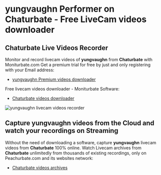 # yungvaughn Performer on Chaturbate - Free LiveCam videos downloader

## Chaturbate Live Videos Recorder

Monitor and record livecam videos of **yungvaughn** from **Chaturbate** with Moniturbate.com
Get a premium trial for free by just and only registering with your Email address:
* [yungvaughn Premium videos downloader](https://moniturbate.com/request-demo-licence-key.html)

Free livecam videos downloader - Moniturbate Software:
* [Chaturbate videos downloader](https://moniturbate.com/moniturbate-download-software.html)

![yungvaughn livecam videos recorder](https://peachurnet.com/templates/moniturbate-software.png)


## Capture yungvaughn videos from the Cloud and watch your recordings on Streaming

Without the need of downloading a software, capture **yungvaughn** livecam videos from **Chaturbate** 100% online.
Watch Livecam archives from **Chaturbate** unlimitedly from thousands of existing recordings, only on Peachurbate.com and its websites network:
* [Chaturbate videos archives](https://peachurnet.com/)